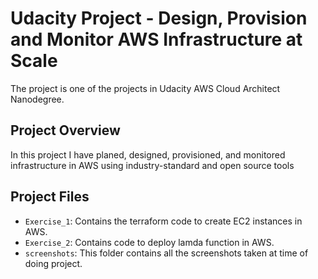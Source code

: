 # Udacity Project - Design, Provision and Monitor AWS Infrastructure at Scale
The project is one of the projects in Udacity AWS Cloud Architect Nanodegree.

## Project Overview

In this project I have planed, designed, provisioned, and monitored infrastructure in AWS using industry-standard and open source tools

## Project Files

- `Exercise_1`: Contains the terraform code to create EC2 instances in AWS.
- `Exercise_2`: Contains code to deploy lamda function in AWS.
- `screenshots`: This folder contains all the screenshots taken at time of doing project.
